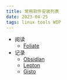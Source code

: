 ```yaml
---
title: 常用软件安装列表
date: 2023-04-25  
tags: linux tools WIP
---
```


- 阅读
	- [Foliate](https://johnfactotum.github.io/foliate/)
- 记录
	- [Obsidian](https://obsidian.md/)
	- [Lepton](https://hackjutsu.com/Lepton/)
	- [Gisto](https://web.gistoapp.com/#/)